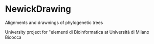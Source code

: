 # NewickDrawing
Alignments and drawnings of phylogenetic trees

University project for "elementi di Bioinformatica at Università di Milano Bicocca
